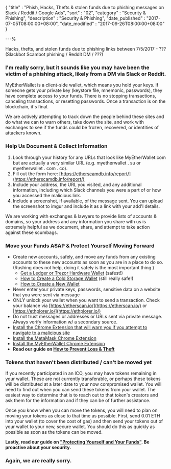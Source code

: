 {
"title"       : "Phish, Hacks, Thefts & stolen funds due to phishing messages on Slack / Reddit / Google Ads",
"sort"        : "02",
"category"    : "Security & Phishing",
"description" : "Security & Phishing",
"date_published" : "2017-07-05T08:00:00+08:00",
"date_modified"  : "2017-09-26T08:00:00+08:00"
}

---%


Hacks, thefts, and stolen funds due to phishing links between 7/5/2017 - ??? (Slackbot Scambot phishing / Reddit DM / ???)

### I'm really sorry, but it sounds like you may have been the victim of a phishing attack, likely from a DM via Slack or Reddit.

MyEtherWallet is a client-side wallet, which means you hold your keys. If someone gets your private key (keystore file, mnemonic, passwords), they have complete access to your funds. There is no stopping transactions, canceling transactions, or resetting passwords. Once a transaction is on the blockchain, it's final.

We are actively attempting to track down the people behind these sites and do what we can to warn others, take down the site, and work with exchanges to see if the funds could be frozen, recovered, or identities of attackers known.

### Help Us Document & Collect Information

1.  Look through your history for any URLs that look like MyEtherWallet.com but are actually a very similar URL (e.g. myetherwallet . su or myetherwallet . com . co).
2.  Fill out the form here: [https://etherscamdb.info/report/](https://etherscamdb.info/report/)
3.  Include your address, the URL you visited, and any additional information, including which Slack channels you were a part of or how you accessed the malicious link.
4.  Include a screenshot, if available, of the message sent. You can upload the screenshot to imgur and include it as a link with your add'l details.

We are working with exchanges & lawyers to provide lists of accounts & domains, so your address and any information you share with us is extremely helpful as we document, share, and attempt to take action against these scumbags.

### Move your Funds ASAP & Protect Yourself Moving Forward

*   Create new accounts, safely, and move any funds from any existing accounts to these new accounts as soon as you are in a place to do so. (Rushing does not help, doing it safely is the most important thing.)
    *   [Get a Ledger or Trezor Hardware Wallet](https://myetherwallet.github.io/knowledge-base/hardware-wallets/hardware-wallet-recommendations.html) (safest!)
    *   [How to Create a Cold Storage Wallet](https://myetherwallet.github.io/knowledge-base/offline/running-myetherwallet-locally.html) (still really safe!)
    *   [How to Create a New Wallet](https://myetherwallet.github.io/knowledge-base/getting-started/creating-a-new-wallet-on-myetherwallet.html)
*   Never enter your private keys, passwords, sensitive data on a website that you were sent via message
*   ONLY unlock your wallet when you want to send a transaction. Check your balance via [https://etherscan.io/](https://etherscan.io/) or [https://ethplorer.io/](https://ethplorer.io/)
*   Do not trust messages or addresses or URLs sent via private message. Always verify information w/ a secondary source.
*   [Install the Chrome Extension that will warn you if you attempt to navigate to a malicious site](https://chrome.google.com/webstore/detail/etheraddresslookup/pdknmigbbbhmllnmgdfalmedcmcefdfn)
*   [Install the MetaMask Chrome Extension](https://chrome.google.com/webstore/detail/metamask/nkbihfbeogaeaoehlefnkodbefgpgknn)
*   [Install the MyEtherWallet Chrome Extension](https://chrome.google.com/webstore/detail/myetherwallet-cx/nlbmnnijcnlegkjjpcfjclmcfggfefdm)
*   **Read our guide on [How to Prevent Loss & Theft](https://myetherwallet.github.io/knowledge-base/getting-started/protecting-yourself-and-your-funds.html)**

### Tokens that haven't been distributed / can't be moved yet

If you recently participated in an ICO, you may have tokens remaining in your wallet. These are not currently transferable, or perhaps these tokens will be distributed at a later date to your now compromised wallet. You will need to find out when you can send these tokens from your wallet. The easiest way to determine that is to reach out to that token's creators and ask them for the information and if they can be of further assistance. 

Once you know when you can move the tokens, you will need to plan on moving your tokens as close to that time as possible. First, send 0.01 ETH into your wallet (to cover the cost of gas) and then send your tokens out of your wallet to your new, secure wallet. You should do this as quickly as possible as soon as the tokens can be moved. 

**Lastly, read our guide on ["Protecting Yourself and Your Funds"](https://myetherwallet.github.io/knowledge-base/getting-started/protecting-yourself-and-your-funds.html). Be proactive about your security.**

### Again, we are really sorry.
